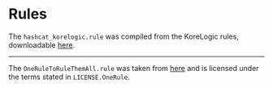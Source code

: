 # Rules


The `hashcat_korelogic.rule` was compiled from the KoreLogic rules, downloadable [here](http://contest-2010.korelogic.com/rules-hashcat.html).

---
The `OneRuleToRuleThemAll.rule` was taken from [here](https://github.com/NotSoSecure/password_cracking_rules) and is licensed under the terms stated in `LICENSE.OneRule`.
